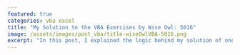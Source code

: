 ```yaml
---
featured: true
categories: vba excel
title: "My Solution to the VBA Exercises by Wise Owl: 5016"
image: /assets/images/post_vba/title-wiseOwlVBA-5016.png
excerpt: "In this post, I explained the logic behind my solution of one of the VBA exercises by Wise Owl."
---
```



